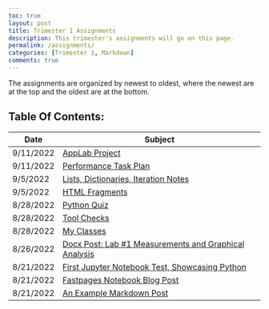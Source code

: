 ```yaml
---
toc: true
layout: post
title: Trimester 1 Assignments
description: This trimester's assignments will go on this page.
permalink: /assignments/
categories: [Trimester 1, Markdown]
comments: true
---
```


The assignments are organized by newest to oldest, where the newest are at the top and the oldest are at the bottom.

## Table Of Contents:

| Date | Subject |
|-|-|
| 9/11/2022 | [AppLab Project](https://davidvasilev1.github.io/fastpages/markdown/trimester%201/tri%201%20assignments/2022/09/11/AppLab-project.html) |
| 9/11/2022 | [Performance Task Plan](https://davidvasilev1.github.io/fastpages/markdown/trimester%201/tri%201%20assignments/2022/09/11/performance-task-plan.html) |
| 9/5/2022 | [Lists, Dictionaries, Iteration Notes](https://davidvasilev1.github.io/fastpages/jupyter/trimester%201/tri%201%20notes/2022/08/30/Lists,-Dictionaries,-Iteration.html) |
| 9/5/2022 | [HTML Fragments](https://davidvasilev1.github.io/fastpages/markdown/trimester%201/tri%201%20assignments/2022/09/05/html-blog.html) |
| 8/28/2022 | [Python Quiz](https://davidvasilev1.github.io/fastpages/jupyter/trimester%201/tri%201%20assignments/2022/08/28/python-quiz.html)
| 8/28/2022 | [Tool Checks](https://davidvasilev1.github.io/fastpages/jupyter/trimester%201/tri%201%20assignments/2022/08/28/tool-check.html)
| 8/28/2022 | [My Classes](https://davidvasilev1.github.io/fastpages/markdown/trimester%201/classes/tri%201%20assignments/2022/08/28/classes.html) |
| 8/26/2022 | [Docx Post: Lab #1 Measurements and Graphical Analysis](https://davidvasilev1.github.io/fastpages/2022/08/26/Docx-Post-Lab-1-Measurements-and-Graphical-Analysis.html) |
| 8/21/2022 | [First Jupyter Notebook Test, Showcasing Python](https://davidvasilev1.github.io/fastpages/trimester%201/python/tri%201%20assignments/2022/08/21/jupyter-notebook.html) |
| 8/21/2022 | [Fastpages Notebook Blog Post](https://davidvasilev1.github.io/fastpages/jupyter/trimester%201/tri%201%20assignments/2020/02/20/test.html) |
| 8/21/2022 | [An Example Markdown Post](https://davidvasilev1.github.io/fastpages/markdown/trimester%201/tri%201%20assignments/2020/01/14/test-markdown-post.html) |